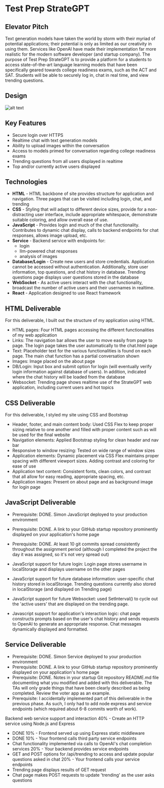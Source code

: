 # Test Prep StrateGPT

## Elevator Pitch
Text generation models have taken the world by storm with their myriad of potential applications; their potential is only as limited as our creativity in using them. Services like OpenAI have made their implementation far more realistic for the modern software developer (and startup company). The purpose of Test Prep StrateGPT is to provide a platform for a students to access state-of-the-art language learning models that have been specifically geared towards college readiness exams, such as the ACT and SAT. Students will be able to securely log in, chat in real time, and view trending questions.

## Design
![alt text](https://github.com/JoshuaEbbert/Test-Prep-StrateGPT/blob/b3b35e3d26846bb9c97475b7704dd5a439d635c6/Design.jpg?raw=true)

## Key Features
- Secure login over HTTPS
- Realtime chat with text generation models
- Ability to upload images within the conversation
- Access to models primed for conversation regarding college readiness exams
- Trending questions from all users displayed in realtime
- Top and/or currently active users displayed

## Technologies
- **HTML** - HTML backbone of site provides structure for application and navigation. Three pages that can be visited including login, chat, and trending
- **CSS** - Styling that will adapt to different device sizes, provide for a non-distracting user interface, include appropriate whitespace, demonstrate suitable coloring, and allow overall ease of use.
- **JavaScript** - Provides login and much of the chat functionality. Contributes to dynamic chat display, calls to backend endpoints for chat responses, allows image upload, etc.
- **Service** - Backend service with endpoints for:
  - login
  - llm-powered chat responses
  - analysis of images
- **Database/Login** - Create new users and store credentials. Application cannot be accessed without authentication. Additionally, store user information, top questions, and chat history in database. Trending questions page displays user questions stored in the database
- **WebSocket** - As active users interact with the chat functionality, broadcast the number of active users and their usernames in realtime.
- **React** - Application designed to use React framework

## HTML Deliverable

For this deliverable, I built out the structure of my application using HTML.

- HTML pages: Four HTML pages accessing the different functionalities of my web application
- Links: The navigation bar allows the user to move easily from page to page. The login page takes the user automatically to the chat.html page
- Text: Placeholder text for the various functionalities is found on each page. The main chat function has a partial conversation shown
- Images: Image placed on the about page
- DB/Login: Input box and submit option for login (will eventually verify login information against database of users). In addition, indicated where the chat history will be loaded from the database
- Websocket: Trending page shows realtime use of the StrateGPT web application, including current users and hot topics

## CSS Deliverable

For this deliverable, I styled my site using CSS and Bootstrap

- Header, footer, and main content body: Used CSS Flex to keep proper sizing relative to one another and filled with proper content such as will be used for the final website
- Navigation elements: Applied Bootstrap styling for clean header and nav bar
- Responsive to window resizing: Tested on wide range of window sizes
- Application elements: Dynamic placement via CSS Flex maintains proper spacing with different viewport sizes. Adding contrast and coloring for ease of use
- Application text content: Consistent fonts, clean colors, and contrast that all allow for easy reading, appropriate spacing, etc.
- Application images: Present on about page and as background image for login page

## JavaScript Deliverable

- Prerequisite: DONE. Simon JavaScript deployed to your production environment
- Prerequisite: DONE. A link to your GitHub startup repository prominently displayed on your application's home page
- Prerequisite: DONE. At least 10 git commits spread consistently throughout the assignment period (although I completed the project the day it was assigned, so it's not very spread out)

- JavaScript support for future login: Login page stores username in localStorage and displays username on the other pages
- JavaScript support for future database information: user-specific chat history stored in localStorage. Trending questions currently also stored in localStorage (and displayed on Trending page)
- JavaScript support for future Websocket: used SetInterval() to cycle out the 'active users' that are displayed on the trending page. 
- Javascript support for application's interaction logic: chat page constructs prompts based on the user's chat history and sends requests to OpenAI to generate an appropriate response. Chat messages dynamically displayed and formatted.

## Service Deliverable

- Prerequisite: DONE. Simon Service deployed to your production environment
- Prerequisite: DONE. A link to your GitHub startup repository prominently displayed on your application's home page
- Prerequisite: DONE. Notes in your startup Git repository README.md file documenting what you modified and added with this deliverable. The TAs will only grade things that have been clearly described as being completed. Review the voter app as an example.
- Prerequisite: I accidentally implemented part of this deliverable in the previous phase. As such, I only had to add node express and service endpoints (which required about 6-8 commits worth of work).

Backend web service support and interaction
40% - Create an HTTP service using Node.js and Express
- DONE
10% - Frontend served up using Express static middleware
- DONE
10% - Your frontend calls third party service endpoints
- Chat functionality implemented via calls to OpenAI's chat completion services
20% - Your backend provides service endpoints
- GET and POST options for /api/trending to access and update popular questions asked in chat
20% - Your frontend calls your service endpoints
- Trending page displays results of GET request 
- Chat page makes POST requests to update 'trending' as the user asks questions